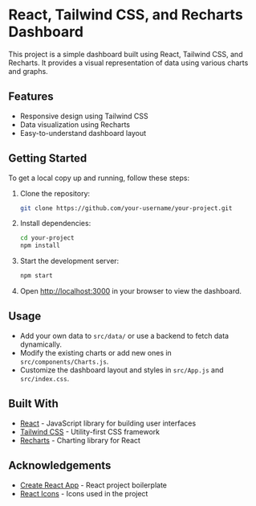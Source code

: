 # React, Tailwind CSS, and Recharts Dashboard

This project is a simple dashboard built using React, Tailwind CSS, and Recharts. It provides a visual representation of data using various charts and graphs.

## Features

- Responsive design using Tailwind CSS
- Data visualization using Recharts
- Easy-to-understand dashboard layout

## Getting Started

To get a local copy up and running, follow these steps:

1. Clone the repository:

   ```sh
   git clone https://github.com/your-username/your-project.git
   ```

2. Install dependencies:

   ```sh
   cd your-project
   npm install
   ```

3. Start the development server:

   ```sh
   npm start
   ```

4. Open [http://localhost:3000](http://localhost:3000) in your browser to view the dashboard.

## Usage

- Add your own data to `src/data/` or use a backend to fetch data dynamically.
- Modify the existing charts or add new ones in `src/components/Charts.js`.
- Customize the dashboard layout and styles in `src/App.js` and `src/index.css`.

## Built With

- [React](https://reactjs.org/) - JavaScript library for building user interfaces
- [Tailwind CSS](https://tailwindcss.com/) - Utility-first CSS framework
- [Recharts](https://recharts.org/) - Charting library for React

## Acknowledgements

- [Create React App](https://create-react-app.dev/) - React project boilerplate
- [React Icons](https://react-icons.github.io/react-icons/) - Icons used in the project
